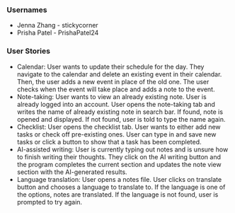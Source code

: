 ### Usernames

- Jenna Zhang - stickycorner
- Prisha Patel - PrishaPatel24

### User Stories

- Calendar: User wants to update their schedule for the day. They navigate to the calendar and delete an existing event in their calendar. Then, the user adds a new event in place of the old one. The user checks when the event will take place and adds a note to the event.
- Note-taking: User wants to view an already existing note. User is already logged into an account. User opens the note-taking tab and writes the name of already existing note in search bar. If found, note is opened and displayed. If not found, user is told to type the name again.
- Checklist: User opens the checklist tab. User wants to either add new tasks or check off pre-existing ones. User can type in and save new tasks or click a button to show that a task has been completed.
- AI-assisted writing: User is currently typing out notes and is unsure how to finish writing their thoughts. They click on the AI writing button and the program completes the current section and updates the note view section with the AI-generated results.
- Language translation: User opens a notes file. User clicks on translate button and chooses a language to translate to. If the language is one of the options, notes are translated. If the language is not found, user is prompted to try again.  
